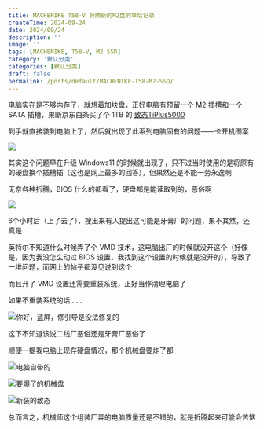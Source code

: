```yaml
---
title: MACHENIKE T58-V 折腾新的M2盘的事后记录
createTime: 2024-09-24
date: 2024/09/24
description: ''
image: ''
tags: [MACHENIKE, T58-V, M2 SSD]
category: '默认分类'
categories: [默认分类]
draft: false 
permalink: /posts/default/MACHENIKE-T58-M2-SSD/
---
```

电脑实在是不够内存了，就想着加块盘，正好电脑有预留一个 M2 插槽和一个 SATA 插槽，果断京东白条买了个 1TB 的 [致态TiPlus5000](https://item.jd.com/100018551171.html)

到手就直接装到电脑上了，然后就出现了此系列电脑固有的问题——卡开机图案

![](https://act-webstatic.blueakio.com/2024/10/15/670e5bbedb9ce.jpg)

其实这个问题早在升级 Windows11 的时候就出现了，只不过当时使用的是将原有的硬盘换个插槽插（这也是网上最多的回答），但果然还是不能一劳永逸啊

无奈各种折腾，BIOS 什么的都看了，硬盘都是能读取到的，恶俗啊

![](https://act-webstatic.blueakio.com/2024/09/24/66f25f1ddedad.jpg)

6个小时后（上了去了），搜出来有人提出这可能是牙膏厂的问题，果不其然，还真是

英特尔不知道什么时候弄了个 VMD 技术，这电脑出厂的时候就没开这个（好像是，因为我没怎么动过 BIOS 设置，我找到这个设置的时候就是没开的），导致了一堆问题，而网上的帖子都没见说到这个

而且开了 VMD 设置还需要重装系统，正好当作清理电脑了

如果不重装系统的话……

![你好，蓝屏，修引导是没法修复的](https://act-webstatic.blueakio.com/2024/09/24/66f25d218444a.jpg)

这下不知道该说二线厂恶俗还是牙膏厂恶俗了

顺便一提我电脑上现存硬盘情况，那个机械盘要炸了都

![电脑自带的](https://act-webstatic.blueakio.com/2024/09/24/66f2604faf39b.png)

![要爆了的机械盘](https://act-webstatic.blueakio.com/2024/09/24/66f260757d9d3.png)

![新装的致态](https://act-webstatic.blueakio.com/2024/09/24/66f260883bd8d.png)

总而言之，机械师这个组装厂弄的电脑质量还是不错的，就是折腾起来可能会苦恼